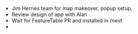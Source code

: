 - Jim Herries team for map makeover, popup setup.
- Review design of app with Alan
- Wait for FeatureTable PR and installed in /next
-
